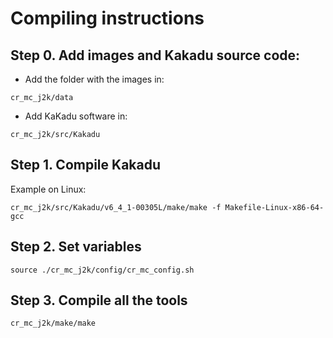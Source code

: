# Compiling instructions

## Step 0. Add images and Kakadu source code:

* Add the folder with the images in: 

```
cr_mc_j2k/data
```

* Add KaKadu software in:

```
cr_mc_j2k/src/Kakadu
```

## Step 1. Compile Kakadu

Example on Linux:

```
cr_mc_j2k/src/Kakadu/v6_4_1-00305L/make/make -f Makefile-Linux-x86-64-gcc
```

## Step 2. Set variables

```
source ./cr_mc_j2k/config/cr_mc_config.sh
```

## Step 3. Compile all the tools

```
cr_mc_j2k/make/make
```